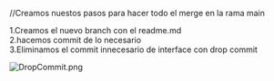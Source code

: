 //Creamos nuestos pasos para hacer todo el merge en la rama main

1.Creamos el nuevo branch con el readme.md<br>
2.hacemos commit de lo necesario<br>
3.Eliminamos el commit innecesario de interface con drop commit

![DropCommit.png](../../DropCommit.png)